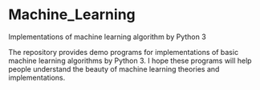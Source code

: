 # Machine_Learning
Implementations of machine learning algorithm by Python 3

The repository provides demo programs for implementations of basic machine learning algorithms by Python 3. I hope these programs will help people understand the beauty of machine learning theories and implementations.


